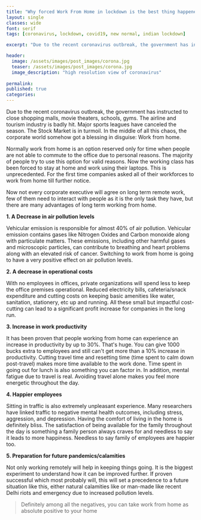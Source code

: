```yaml
---
title: "Why forced Work From Home in lockdown is the best thing happened"
layout: single
classes: wide
font: serif
tags: [coronavirus, lockdown, covid19, new normal, indian lockdown]

excerpt: "Due to the recent coronavirus outbreak, the government has instructed to close shopping malls, movie theaters, schools, gyms. The airline and tourism industry is badly hit. Major sports leagues have canceled the season."

header:
  image: /assets/images/post_images/corona.jpg
  teaser: /assets/images/post_images/corona.jpg
  image_description: "high resolution view of coronavirus"
  
permalink:
published: true
categories: 
---
```


Due to the recent coronavirus outbreak, the government has instructed to close shopping malls, movie theaters, schools, gyms. The airline and tourism industry is badly hit. Major sports leagues have canceled the season. The Stock Market is in turmoil. In the middle of all this chaos, the corporate world somehow got a blessing in disguise: Work from home.


Normally work from home is an option reserved only for time when people are not able to commute to the office due to personal reasons. The majority of people try to use this option for valid reasons. Now the working class has been forced to stay at home and work using their laptops. This is unprecedented. For the first time companies asked all of their workforces to work from home till further notice.


Now not every corporate executive will agree on long term remote work, few of them need to interact with people as it is the only task they have, but there are many advantages of long term working from home.

<b>1. A Decrease in air pollution levels</b>

Vehicular emission is responsible for almost 40% of air pollution. Vehicular emission contains gases like Nitrogen Oxides and Carbon monoxide along with particulate matters. These emissions, including other harmful gases and microscopic particles, can contribute to breathing and heart problems along with an elevated risk of cancer. Switching to work from home is going to have a very positive effect on air pollution levels.


<b>2. A decrease in operational costs</b>

With no employees in offices, private organizations will spend less to keep the office premises operational. Reduced electricity bills, cafeteria/snack expenditure and cutting costs on keeping basic amenities like water, sanitation, stationery, etc up and running. All these small but impactful cost-cutting can lead to a significant profit increase for companies in the long run.

<b>3. Increase in work productivity</b>

It has been proven that people working from home can experience an increase in productivity by up to 30%. That's huge. You can give 1000 bucks extra to employees and still can't get more than a 10% increase in productivity. Cutting travel time and resetting time (time spent to calm down post-travel) makes more time available to the work done. Time spent in going out for lunch is also something you can factor in. In addition, mental fatigue due to travel is real. Avoiding travel alone makes you feel more energetic throughout the day.

<b>4. Happier employees</b>

Sitting in traffic is also extremely unpleasant experience. Many researchers have linked traffic to negative mental health outcomes, including stress, aggression, and depression. Having the comfort of living in the home is definitely bliss. The satisfaction of being available for the family throughout the day is something a family person always craves for and needless to say it leads to more happiness. Needless to say family of employees are happier too.

<b>5. Preparation for future pandemics/calamities</b>

Not only working remotely will help in keeping things going. It is the biggest experiment to understand how it can be improved further. If proven successful which most probably will, this will set a precedence to a future situation like this, either natural calamities like or man-made like recent Delhi riots and emergency due to increased pollution levels.

> Definitely among all the negatives, you can take work from home as absolute positive to your home
